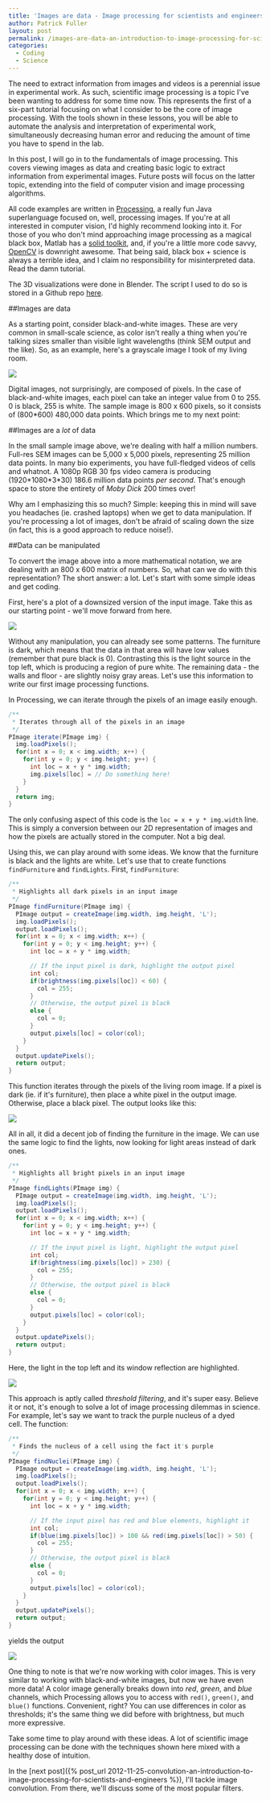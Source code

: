 ```yaml
---
title: 'Images are data - Image processing for scientists and engineers, Part 1'
author: Patrick Fuller
layout: post
permalink: /images-are-data-an-introduction-to-image-processing-for-scientists-and-engineers/
categories:
  - Coding
  - Science
---
```


The need to extract information from images and videos is a perennial issue in
experimental work. As such, scientific image processing is a topic I've been wanting
to address for some time now. This represents the first of a six-part tutorial
focusing on what I consider to be the core of image processing. With the tools
shown in these lessons, you will be able to automate the analysis and interpretation
of experimental work, simultaneously decreasing human error and reducing the amount
of time you have to spend in the lab.

In this post, I will go in to the fundamentals of image processing. This covers
viewing images as data and creating basic logic to extract information from experimental
images. Future posts will focus on the latter topic, extending into the field of
computer vision and image processing algorithms.

All code examples are written in [Processing](http://processing.org/), a really
fun Java superlanguage focused on, well, processing images. If you're at all
interested in computer vision, I'd highly recommend looking into it. For those of
you who don't mind approaching image processing as a magical black box, Matlab
has a [solid toolkit](http://www.mathworks.com/products/image/), and, if you're
a little more code savvy, [OpenCV](http://opencv.willowgarage.com/wiki/) is
downright awesome. That being said, black box + science is always a terrible idea,
and I claim no responsibility for misinterpreted data. Read the damn tutorial.

The 3D visualizations were done in Blender. The script I used to do so is stored
in a Github repo [here](https://github.com/patrickfuller/blender-image-pixels).

##Images are data

As a starting point, consider black-and-white images. These are very common in
small-scale science, as color isn't really a thing when you're talking sizes
smaller than visible light wavelengths (think SEM output and the like). So, as
an example, here's a grayscale image I took of my living room.

![](/img/living_room.png)

Digital images, not surprisingly, are composed of pixels. In the case of black-and-white
images, each pixel can take an integer value from 0 to 255. 0 is black, 255 is
white. The sample image is 800 x 600 pixels, so it consists of (800\*600) 480,000
data points. Which brings me to my next point:

##Images are a *lot* of data

In the small sample image above, we're dealing with half a million numbers.
Full-res SEM images can be 5,000 x 5,000 pixels, representing 25 million data
points. In many bio experiments, you have full-fledged videos of cells and whatnot.
A 1080p RGB 30 fps video camera is producing (1920\*1080\*3\*30) 186.6 million data
points *per second*. That's enough space to store the entirety of *Moby Dick* 200
times over!

Why am I emphasizing this so much? Simple: keeping this in mind will save you
headaches (ie. crashed laptops) when we get to data manipulation. If you're
processing a lot of images, don't be afraid of scaling down the size (in fact,
this is a good approach to reduce noise!).

##Data can be manipulated

To convert the image above into a more mathematical notation, we are dealing with
an 800 x 600 matrix of numbers. So, what can we do with this representation? The
short answer: a lot. Let's start with some simple ideas and get coding.

First, here's a plot of a downsized version of the input image. Take this as our
starting point - we'll move forward from here.

![](/img/living_room_3d.png)

Without any manipulation, you can already see some patterns. The furniture is dark,
which means that the data in that area will have low values (remember that pure
black is 0). Contrasting this is the light source in the top left, which is producing
a region of pure white. The remaining data - the walls and floor - are slightly
noisy gray areas. Let's use this information to write our first image processing
functions.

In Processing, we can iterate through the pixels of an image easily enough.

```java
/**
 * Iterates through all of the pixels in an image
 */
PImage iterate(PImage img) {
  img.loadPixels();
  for(int x = 0; x < img.width; x++) {
    for(int y = 0; y < img.height; y++) {
      int loc = x + y * img.width;
      img.pixels[loc] = // Do something here!
    }
  }
  return img;
}
```

The only confusing aspect of this code is the `loc = x + y * img.width` line.
This is simply a conversion between our 2D representation of images and how the
pixels are actually stored in the computer. Not a big deal.

Using this, we can play around with some ideas. We know that the furniture is
black and the lights are white. Let's use that to create functions `findFurniture`
and `findLights`. First, `findFurniture`:

```java
/**
 * Highlights all dark pixels in an input image
 */
PImage findFurniture(PImage img) {
  PImage output = createImage(img.width, img.height, 'L');
  img.loadPixels();
  output.loadPixels();
  for(int x = 0; x < img.width; x++) {
    for(int y = 0; y < img.height; y++) {
      int loc = x + y * img.width;

      // If the input pixel is dark, highlight the output pixel
      int col;
      if(brightness(img.pixels[loc]) < 60) {
        col = 255;
      }
      // Otherwise, the output pixel is black
      else {
        col = 0;
      }
      output.pixels[loc] = color(col);
    }
  }
  output.updatePixels();
  return output;
}
```

This function iterates through the pixels of the living room image. If a pixel is
dark (ie. if it's furniture), then place a white pixel in the output image.
Otherwise, place a black pixel. The output looks like this:

![](/img/find_furniture.png)

All in all, it did a decent job of finding the furniture in the image. We can use
the same logic to find the lights, now looking for light areas instead of dark ones.

```java
/**
 * Highlights all bright pixels in an input image
 */
PImage findLights(PImage img) {
  PImage output = createImage(img.width, img.height, 'L');
  img.loadPixels();
  output.loadPixels();
  for(int x = 0; x < img.width; x++) {
    for(int y = 0; y < img.height; y++) {
      int loc = x + y * img.width;

      // If the input pixel is light, highlight the output pixel
      int col;
      if(brightness(img.pixels[loc]) > 230) {
        col = 255;
      }
      // Otherwise, the output pixel is black
      else {
        col = 0;
      }
      output.pixels[loc] = color(col);
    }
  }
  output.updatePixels();
  return output;
}
```

Here, the light in the top left and its window reflection are highlighted.

![](/img/find_light.png)

This approach is aptly called *threshold filtering*, and it's super easy. Believe
it or not, it's enough to solve a lot of image processing dilemmas in science.
For example, let's say we want to track the purple nucleus of a dyed cell. The
function:

```java
/**
 * Finds the nucleus of a cell using the fact it's purple
 */
PImage findNuclei(PImage img) {
  PImage output = createImage(img.width, img.height, 'L');
  img.loadPixels();
  output.loadPixels();
  for(int x = 0; x < img.width; x++) {
    for(int y = 0; y < img.height; y++) {
      int loc = x + y * img.width;

      // If the input pixel has red and blue elements, highlight it
      int col;
      if(blue(img.pixels[loc]) > 100 && red(img.pixels[loc]) > 50) {
        col = 255;
      }
      // Otherwise, the output pixel is black
      else {
        col = 0;
      }
      output.pixels[loc] = color(col);
    }
  }
  output.updatePixels();
  return output;
}
```

yields the output

![](/img/cell_ratchet.png)

One thing to note is that we're now working with color images. This is very
similar to working with black-and-white images, but now we have even more data!
A color image generally breaks down into *red*, *green*, and *blue* channels,
which Processing allows you to access with `red()`, `green()`, and `blue()`
functions. Convenient, right? You can use differences in color as thresholds;
it's the same thing we did before with brightness, but much more expressive.

Take some time to play around with these ideas. A lot of scientific image processing
can be done with the techniques shown here mixed with a healthy dose of intuition.

In the [next post]({% post_url 2012-11-25-convolution-an-introduction-to-image-processing-for-scientists-and-engineers %}),
I'll tackle image convolution. From there, we'll discuss some of the most
popular filters.
